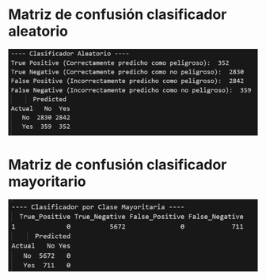 # Matriz de confusión clasificador aleatorio

![Matriz de confusión clasificador aleatorio](./images/mat_clasf_random.png)

# Matriz de confusión clasificador mayoritario

![Matriz de confusión clasificador mayoritario](./images/mat_clasf_may.png)